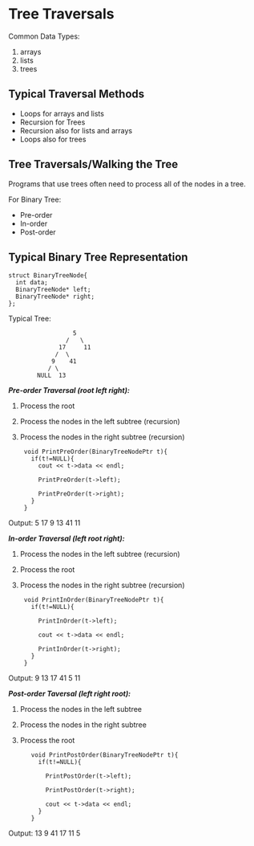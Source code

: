 # Tree Traversals #
Common Data Types:
1. arrays
2. lists
3. trees

## Typical Traversal Methods ##
* Loops for arrays and lists
* Recursion for Trees
* Recursion also for lists and arrays
* Loops also for trees


## Tree Traversals/Walking the Tree ##
Programs that use trees often need to process all of the nodes in a tree.

For Binary Tree:
* Pre-order
* In-order
* Post-order


## Typical Binary Tree Representation ##
    struct BinaryTreeNode{
      int data;
      BinaryTreeNode* left;
      BinaryTreeNode* right;
    };

Typical Tree:

                      5
                    /   \
                  17     11
                 /  \
                9    41
               / \
            NULL  13



_**Pre-order Traversal (root left right):**_
1. Process the root
2. Process the nodes in the left subtree (recursion)
3. Process the nodes in the right subtree (recursion)

        void PrintPreOrder(BinaryTreeNodePtr t){
          if(t!=NULL){
            cout << t->data << endl;

            PrintPreOrder(t->left);

            PrintPreOrder(t->right);
          }
        }

Output: 5 17 9 13 41 11

_**In-order Traversal (left root right):**_
1. Process the nodes in the left subtree (recursion)
2. Process the root
3. Process the nodes in the right subtree (recursion)

        void PrintInOrder(BinaryTreeNodePtr t){
          if(t!=NULL){

            PrintInOrder(t->left);

            cout << t->data << endl;

            PrintInOrder(t->right);
          }
        }

Output: 9 13 17 41 5 11

_**Post-order Taversal (left right root):**_
1. Process the nodes in the left subtree
2. Process the nodes in the right subtree
3. Process the root

          void PrintPostOrder(BinaryTreeNodePtr t){
            if(t!=NULL){

              PrintPostOrder(t->left);

              PrintPostOrder(t->right);

              cout << t->data << endl;  
            }
          }

Output: 13 9 41 17 11 5
